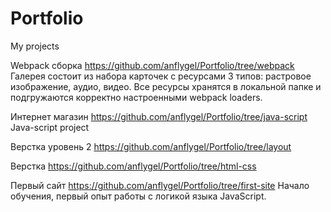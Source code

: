 # Portfolio
My projects

Webpack сборка
https://github.com/anflygel/Portfolio/tree/webpack
Галерея состоит из набора карточек с ресурсами 3 типов: растровое изображение, аудио, видео. Все ресурсы хранятся в локальной папке и подгружаются корректно настроенными webpack loaders.

Интернет магазин
https://github.com/anflygel/Portfolio/tree/java-script
Java-script project

Верстка уровень 2
https://github.com/anflygel/Portfolio/tree/layout

Верстка
https://github.com/anflygel/Portfolio/tree/html-css

Первый сайт
https://github.com/anflygel/Portfolio/tree/first-site
Начало обучения, первый опыт работы с логикой языка JavaScript.
